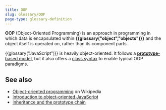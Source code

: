 ```yaml
---
title: OOP
slug: Glossary/OOP
page-type: glossary-definition
---
```


**OOP** (Object-Oriented Programming) is an approach in programming in which data is encapsulated within **{{glossary("object","objects")}}** and the object itself is operated on, rather than its component parts.

{{glossary("JavaScript")}} is heavily object-oriented. It follows a [**prototype**-based model](/en-US/docs/Web/JavaScript/Inheritance_and_the_prototype_chain), but it also offers a [class syntax](/en-US/docs/Web/JavaScript/Guide/Using_Classes) to enable typical OOP paradigms.

## See also

- [Object-oriented programming](https://en.wikipedia.org/wiki/Object-oriented_programming) on Wikipedia
- [Introduction to object-oriented JavaScript](/en-US/docs/Learn/JavaScript/Objects)
- [Inheritance and the prototype chain](/en-US/docs/Web/JavaScript/Inheritance_and_the_prototype_chain)
